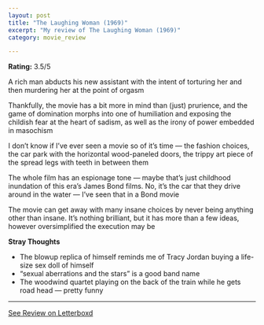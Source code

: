 ```yaml
---
layout: post
title: "The Laughing Woman (1969)"
excerpt: "My review of The Laughing Woman (1969)"
category: movie_review

---
```


**Rating:** 3.5/5

A rich man abducts his new assistant with the intent of torturing her and then murdering her at the point of orgasm

Thankfully, the movie has a bit more in mind than (just) prurience, and the game of domination morphs into one of humiliation and exposing the childish fear at the heart of sadism, as well as the irony of power embedded in masochism

I don’t know if I’ve ever seen a movie so of it’s time — the fashion choices, the car park with the horizontal wood-paneled doors, the trippy art piece of the spread legs with teeth in between them

The whole film has an espionage tone — maybe that’s just childhood inundation of this era’s James Bond films. No, it’s the car that they drive around in the water — I’ve seen that in a Bond movie

The movie can get away with many insane choices by never being anything other than insane. It’s nothing brilliant, but it has more than a few ideas, however oversimplified the execution may be

<b>Stray Thoughts</b>
* The blowup replica of himself reminds me of Tracy Jordan buying a life-size sex doll of himself
* “sexual aberrations and the stars” is a good band name
* The woodwind quartet playing on the back of the train while he gets road head — pretty funny

<hr>

[See Review on Letterboxd](https://boxd.it/4eccuT)
